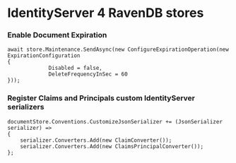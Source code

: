 # IdentityServer 4 RavenDB stores

### Enable Document Expiration
```
await store.Maintenance.SendAsync(new ConfigureExpirationOperation(new ExpirationConfiguration
{
             Disabled = false,
             DeleteFrequencyInSec = 60
}));
```


### Register Claims and Principals custom IdentityServer serializers
```
documentStore.Conventions.CustomizeJsonSerializer += (JsonSerializer serializer) =>
{
    serializer.Converters.Add(new ClaimConverter());
    serializer.Converters.Add(new ClaimsPrincipalConverter());
};
```